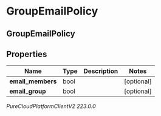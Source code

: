 # GroupEmailPolicy

## GroupEmailPolicy

## Properties

|Name | Type | Description | Notes|
|------------ | ------------- | ------------- | -------------|
| **email_members** | bool |  | [optional] |
| **email_group** | bool |  | [optional] |



_PureCloudPlatformClientV2 223.0.0_
